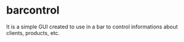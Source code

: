 # barcontrol
It is a simple GUI created to use in a bar to control informations about clients, products, etc.
